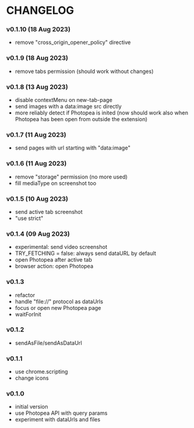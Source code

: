 # CHANGELOG

 ### v0.1.10 (18 Aug 2023)
 - remove "cross_origin_opener_policy" directive

 ### v0.1.9 (18 Aug 2023)
 - remove tabs permission (should work without changes)

 ### v0.1.8 (13 Aug 2023)
 - disable contextMenu on new-tab-page
 - send images with a data:image src directly
 - more reliably detect if Photopea is inited (now should work also when Photopea has been open from outside the extension)

 ### v0.1.7 (11 Aug 2023)
 - send pages with url starting with "data:image"

 ### v0.1.6 (11 Aug 2023)
 - remove "storage" permission (no more used)
 - fill mediaType on screenshot too

 ### v0.1.5 (10 Aug 2023)
 - send active tab screenshot
 - "use strict"

 ### v0.1.4 (09 Aug 2023)
 - experimental: send video screenshot
 - TRY_FETCHING = false: always send dataURL by default
 - open Photopea after active tab
 - browser action: open Photopea

 ### v0.1.3
 - refactor
 - handle "file://" protocol as dataUrls
 - focus or open new Photopea page
 - waitForInit

 ### v0.1.2
 - sendAsFile/sendAsDataUrl

 ### v0.1.1
 - use chrome.scripting
 - change icons

 ### v0.1.0
 - initial version
 - use Photopea API with query params
 - experiment with dataUrls and files
